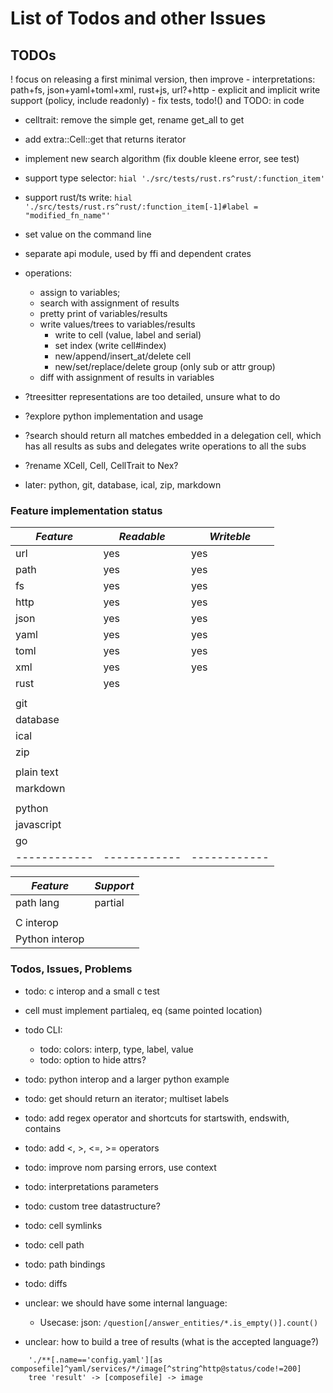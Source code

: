 # List of Todos and other Issues

## TODOs

! focus on releasing a first minimal version, then improve
    - interpretations: path+fs, json+yaml+toml+xml, rust+js, url?+http
    - explicit and implicit write support (policy, include readonly)
    - fix tests, todo!() and TODO: in code

- celltrait: remove the simple get, rename get_all to get
- add extra::Cell::get that returns iterator
- implement new search algorithm (fix double kleene error, see test)
- support type selector: `hial './src/tests/rust.rs^rust/:function_item'`
- support rust/ts write: `hial './src/tests/rust.rs^rust/:function_item[-1]#label = "modified_fn_name"'`
- set value on the command line
- separate api module, used by ffi and dependent crates

- operations:
    - assign to variables;
    - search with assignment of results
    - pretty print of variables/results
    - write values/trees to variables/results
        - write to cell (value, label and serial)
        - set index (write cell#index)
        - new/append/insert_at/delete cell
        - new/set/replace/delete group (only sub or attr group)
    - diff with assignment of results in variables

- ?treesitter representations are too detailed, unsure what to do
- ?explore python implementation and usage
- ?search should return all matches embedded in a delegation cell, which has all results
    as subs and delegates write operations to all the subs
- ?rename XCell, Cell, CellTrait to Nex?
- later: python, git, database, ical, zip, markdown


### Feature implementation status

| *Feature*  | *Readable* | *Writeble* |
|------------|------------|------------|
| url        |    yes     |    yes     |
| path       |    yes     |    yes     |
| fs         |    yes     |    yes     |
| http       |    yes     |    yes     |
| json       |    yes     |    yes     |
| yaml       |    yes     |    yes     |
| toml       |    yes     |    yes     |
| xml        |    yes     |    yes     |
| rust       |    yes     |            |
|            |            |            |
| git        |            |            |
| database   |            |            |
| ical       |            |            |
| zip        |            |            |
|            |            |            |
| plain text |            |            |
| markdown   |            |            |
|            |            |            |
| python     |            |            |
| javascript |            |            |
| go         |            |            |
|------------|------------|------------|




| *Feature*       | *Support* |
|-----------------|-----------|
| path lang       |  partial  |
|                 |           |
| C interop       |           |
| Python interop  |           |


### Todos, Issues, Problems

- todo: c interop and a small c test
- cell must implement partialeq, eq (same pointed location)
- todo CLI:
    - todo: colors: interp, type, label, value
    - todo: option to hide attrs?

- todo: python interop and a larger python example
- todo: get should return an iterator; multiset labels
- todo: add regex operator and shortcuts for startswith, endswith, contains
- todo: add <, >, <=, >= operators
- todo: improve nom parsing errors, use context
- todo: interpretations parameters
- todo: custom tree datastructure?
- todo: cell symlinks
- todo: cell path
- todo: path bindings
- todo: diffs

- unclear: we should have some internal language:
    - Usecase: json:  `/question[/answer_entities/*.is_empty()].count()`

- unclear: how to build a tree of results (what is the accepted language?)
```
    './**[.name=='config.yaml'][as composefile]^yaml/services/*/image[^string^http@status/code!=200]
    tree 'result' -> [composefile] -> image
```
